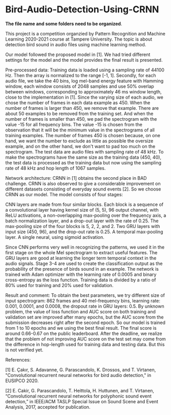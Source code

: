 # Bird-Audio-Detection-Using-CRNN

**The file name and some folders need to be organized**.

This project is a competition organzied by Pattern Recognition and Machine Learning 2020-2021 course at Tampere University. The topic is about detection bird sound in audio files using machine learning method.

Our model followed the proposed model in [1]. We had tried different settings for the model and the model provides the final result is presented.


Pre-processed data: Training data is loaded using a sampling rate of 44100 Hz. Then the array is normalized to the range [-1, 1]. Secondly, for each audio file, we take the 40 bins, log mel-band energy feature with Hamming window, each window consists of 2048 samples and use 50% overlap between windows, corresponding to approximately 46 ms window length, close to the implementation in [1]. Since the varying size of each audio, we chose the number of frames in each data example as 450. When the number of frames is larger than 450, we remove that example. There are about 50 examples to be removed from the training set. And when the number of frames is smaller than 450, we pad the spectrogram with the value -15 for all frequency bins. The value -15 is chosen from the observation that it will be the minimum value in the spectrograms of all training examples. The number of frames 450 is chosen because, on one hand, we want the number to exclude as little as possible the oversize example, and on the other hand, we don't want to pad too much on the spectrogram. The test data are audio files with sampling rate of 48 kHz. To make the spectrograms have the same size as the training data (450, 40), the test data is processed as the training data but now using the sampling rate of 48 kHz and hop length of 1067 samples. 


Network architecture: CRNN in [1] obtains the second place in BAD challenge. CRNN is also observed to give a considerable improvement on different datasets consisting of everyday sound events [2]. So we choose CRNN as our model. The model consists of four stages:


CNN layers are made from four similar blocks. Each block is a sequence of a convolutional layer having kernel size of (5, 5), 96 output channel, with ReLU activations, a non-overlapping max-pooling over the frequency axis, a batch normalization layer, and a drop-out layer with the rate of 0.25. The max-pooling size of the four blocks is 5, 2, 2, and 2.
Two GRU layers with input size (450, 96), and the drop-out rate is 0.25.
A temporal max-pooling layer.
A single neural, using sigmoid activation. 


Since CNN performs very well in recognizing the patterns, we used it in the first stage on the whole Mel spectrogram to extract useful features. The GRU layers are good at learning the longer term temporal context in the audio signals. Stage 3-4 are used to create the classification output as the probability of the presence of birds sound in an example. The network is trained with Adam optimizer with the learning rate of 0.0005 and binary cross-entropy as the loss function. Training data is divided by a ratio of 80% used for training and 20% used for validation.


Result and comment: To obtain the best parameters, we try different size of input spectrogram: 862 frames and 40 mel-frequency bins, learning rate: 0.001, 0.0001, and 0.0008, the dropout rate in GRU layers: 0.5. By unknown problem, the value of loss function and AUC score on both training and validation set are improved after many epochs, but the AUC score from the submission decreases right after the second epoch. So our model is trained from 1 to 10 epochs and we using the best final result. The final score is around 0.66-0.67 on the public leaderboard. After the deadline, we realize that the problem of not improving AUC score on the test set may come from the difference in hop-length used for training data and testing data. But this is not verified yet.

References: 

[1]  E. Çakır, S. Adavanne, G. Parascandolo, K. Drossos, and T. Virtanen, "Convolutional recurrent neural networks for bird audio detection," in EUSIPCO 2020.

[2]  E. Cakir, G. Parascandolo, T. Heittola, H. Huttunen, and T. Virtanen, “Convolutional recurrent neural networks for polyphonic sound event detection,” in IEEE/ACM TASLP Special Issue on Sound Scene and Event Analysis, 2017, accepted for publication.
